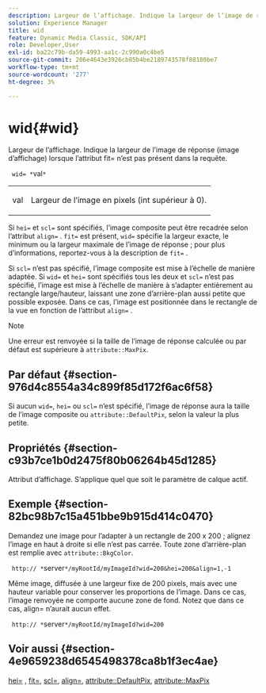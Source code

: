 ```yaml
---
description: Largeur de l’affichage. Indique la largeur de l’image de réponse (image d’affichage) lorsque l’attribut fit= n’est pas présent dans la requête.
solution: Experience Manager
title: wid
feature: Dynamic Media Classic, SDK/API
role: Developer,User
exl-id: ba22c79b-da59-4993-aa1c-2c990a0c4be5
source-git-commit: 206e4643e3926cb85b4be2189743578f88180be7
workflow-type: tm+mt
source-wordcount: '277'
ht-degree: 3%

---
```


# wid{#wid}

Largeur de l’affichage. Indique la largeur de l’image de réponse (image d’affichage) lorsque l’attribut fit= n’est pas présent dans la requête.

` wid= *`val`*`

<table id="simpletable_E217453246F5441C896C1F69EA4D4218"> 
 <tr class="strow"> 
  <td class="stentry"> <p> <span class="varname"> val  </span> </p> </td> 
  <td class="stentry"> <p>Largeur de l’image en pixels (int supérieur à 0). </p> </td> 
 </tr> 
</table>

Si `hei=` et `scl=` sont spécifiés, l’image composite peut être recadrée selon l’attribut `align=` . `fit=` est présent, `wid=` spécifie la largeur exacte, le minimum ou la largeur maximale de l’image de réponse ; pour plus d’informations, reportez-vous à la description de `fit=` .

Si `scl=` n’est pas spécifié, l’image composite est mise à l’échelle de manière adaptée. Si `wid=` et `hei=` sont spécifiés tous les deux et `scl=` n’est pas spécifié, l’image est mise à l’échelle de manière à s’adapter entièrement au rectangle large/hauteur, laissant une zone d’arrière-plan aussi petite que possible exposée. Dans ce cas, l’image est positionnée dans le rectangle de la vue en fonction de l’attribut `align=` .

>[!NOTE]
>
>Une erreur est renvoyée si la taille de l’image de réponse calculée ou par défaut est supérieure à `attribute::MaxPix`.

## Par défaut {#section-976d4c8554a34c899f85d172f6ac6f58}

Si aucun `wid=`, `hei=` ou `scl=` n’est spécifié, l’image de réponse aura la taille de l’image composite ou `attribute::DefaultPix`, selon la valeur la plus petite.

## Propriétés {#section-c93b7ce1b0d2475f80b06264b45d1285}

Attribut d’affichage. S’applique quel que soit le paramètre de calque actif.

## Exemple {#section-82bc98b7c15a451bbe9b915d414c0470}

Demandez une image pour l’adapter à un rectangle de 200 x 200 ; alignez l’image en haut à droite si elle n’est pas carrée. Toute zone d’arrière-plan est remplie avec `attribute::BkgColor`.

` http:// *`server`*/myRootId/myImageId?wid=200&hei=200&align=1,-1`

Même image, diffusée à une largeur fixe de 200 pixels, mais avec une hauteur variable pour conserver les proportions de l’image. Dans ce cas, l’image renvoyée ne comporte aucune zone de fond. Notez que dans ce cas, align= n’aurait aucun effet.

` http:// *`server`*/myRootId/myImageId?wid=200`

## Voir aussi {#section-4e9659238d6545498378ca8b1f3ec4ae}

[hei=](../../../../../is-api/http-ref/image-serving-api-ref/c-http-protocol-reference/c-command-reference/r-is-http-hei.md#reference-6d6f556ccc0e4b98a815e8a5c1944a96) ,  [fit=](../../../../../is-api/http-ref/image-serving-api-ref/c-http-protocol-reference/c-command-reference/r-fit.md#reference-f11bff6d93d143d6b135de3a923bc989),  [scl=](../../../../../is-api/http-ref/image-serving-api-ref/c-http-protocol-reference/c-command-reference/r-scl.md#reference-b2a74e493d0d407e98fe350551ba3fcc),  [align=](../../../../../is-api/http-ref/image-serving-api-ref/c-http-protocol-reference/c-command-reference/r-align.md#reference-b7d6b87c75124d78884f916dd6544bc7),  [attribute::DefaultPix](../../../../../is-api/image-catalog/image-serving-api-ref/c-image-catalog-reference/c-attributes-reference/r-defaultpix.md#reference-996b2c22b30f4fd9b970c84063306df1),  [attribute::MaxPix](../../../../../is-api/image-catalog/image-serving-api-ref/c-image-catalog-reference/c-attributes-reference/r-maxpix.md#reference-e167d396ac794079ba8b5e6eb16eeda5)

